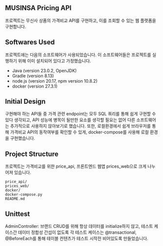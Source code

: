 ## MUSINSA Pricing API

프로젝트는 무신사 상품의 가격비교 API를 구현하고, 이를 조회할 수 있는 웹 플랫폼을 구현합니다.

## Softwares Used

프로젝트에는 다음의 소프트웨어가 사용되었습니다. 이 소프트웨어들은 프로젝트를 실행하기 위해 이미 설치되어 있다고 가정했습니다.
- Java (version 23.0.2, OpenJDK)
- Gradle (version 8.13)
- node.js (version 20.17, npm version 10.8.2)
- docker (version 27.3.1)

## Initial Design

구현해야 하는 API들 중 가격 관련 endpoint는 모두 SQL 쿼리를 통해 쉽게 구현할 수 있다 생각되고, API 성능에 병목이 될만한 요소를 생각할 필요는 없어 다른 소프트웨어는 추가적으로 사용하지 않아보기로 했습니다. 또한, 로컬환경에서 쉽게 브라우저를 통해 가격비교 API의 동작여부를 확인할 수 있게, docker-compose를 사용해 로컬 환경을 구현했습니다. 

## Project Structure

프로젝트는 가격비교를 위한 price_api, 프론트엔드 웹앱 prices_web으로 크게 나누어져 있습니다.
```
price_api/
prices_web/
docker/
docker-compose.py
README.md
```

## Unittest

AdminController: 브랜드 CRUD를 위해 항상 데이터를 initialize하지 않고, 테스트 케이스간 데이터 정합성 간섭이 없도록 각 테스트 케이스는 @transactional, @BeforeEach를 통해 테이블 컨텐츠가 테스트 시작전 비어있도록 만들었습니다. 

